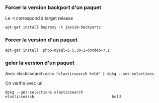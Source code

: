 ### Forcer la version backport d'un paquet
Le -t correspond à target release
```
apt-get install haproxy -t jessie-backports
```

### Forcer la version d'un paquet
```
apt-get install  php5-mysql=5.5.30-1~dotdeb+7.1
```
### geler la version d'un paquet
Avec elasticsearch
`echo "elasticsearch hold" | dpkg --set-selections`

On vérifie avec un

```
dpkg --get-selections elasticsearch
elasticsearch                                   hold
```
